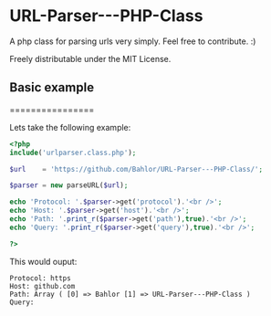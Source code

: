 URL-Parser---PHP-Class
======================

A php class for parsing urls very simply. Feel free to contribute. :)

Freely distributable under the MIT License.

## Basic example
================

Lets take the following example:

```php
<?php
include('urlparser.class.php');

$url    = 'https://github.com/Bahlor/URL-Parser---PHP-Class/';

$parser = new parseURL($url);

echo 'Protocol: '.$parser->get('protocol').'<br />';
echo 'Host: '.$parser->get('host').'<br />';
echo 'Path: '.print_r($parser->get('path'),true).'<br />';
echo 'Query: '.print_r($parser->get('query'),true).'<br />';

?>
```

This would ouput:
```text
Protocol: https
Host: github.com
Path: Array ( [0] => Bahlor [1] => URL-Parser---PHP-Class )
Query: 
```

